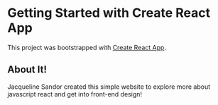 # Getting Started with Create React App

This project was bootstrapped with [Create React App](https://github.com/facebook/create-react-app).

## About It!
Jacqueline Sandor created this simple website to explore more about javascript react and get into front-end design!
